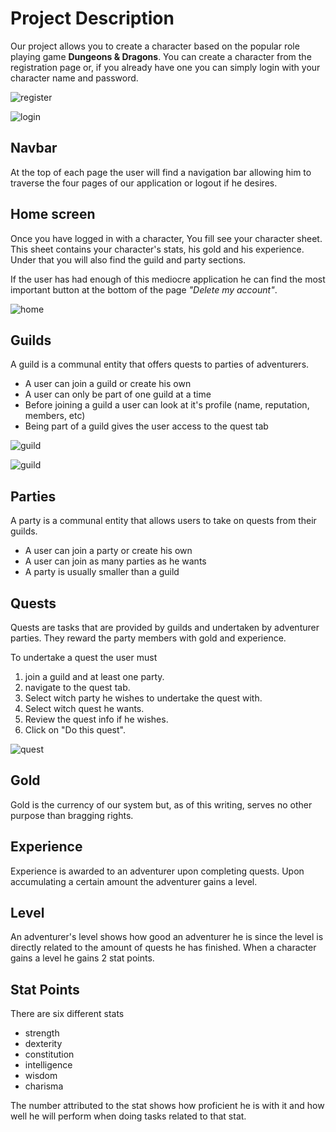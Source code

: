 # Project Description

Our project allows you to create a character based on the popular role playing game **Dungeons & Dragons**.
You can create a character from the registration page or, if you already have one you can simply login with your character name and password.

![register](/pics/register.PNG)

![login](/pics/login.PNG)

## Navbar

At the top of each page the user will find a navigation bar allowing him to traverse the four pages of our application or logout if he desires.

## Home screen

Once you have logged in with a character, You fill see your character sheet.
This sheet contains your character's stats, his gold and his experience.
Under that you will also find the guild and party sections.

If the user has had enough of this mediocre application he can find the most important button at the bottom of the page *\"Delete my account\"*.

![home](/pics/firstHome.PNG)

## Guilds

A guild is a communal entity that offers quests to parties of adventurers.
* A user can join a guild or create his own
* A user can only be part of one guild at a time
* Before joining a guild a user can look at it's profile (name, reputation, members, etc)
* Being part of a guild gives the user access to the quest tab

![guild](/pics/guild.PNG)

![guild](/pics/guildscreen.PNG)

## Parties

A party is a communal entity that allows users to take on quests from their guilds.
* A user can join a party or create his own
* A user can join as many parties as he wants
* A party is usually smaller than a guild

## Quests

Quests are tasks that are provided by guilds and undertaken by adventurer parties.
They reward the party members with gold and experience.

To undertake a quest the user must
1. join a guild and at least one party.
2. navigate to the quest tab.
3. Select witch party he wishes to undertake the quest with.
4. Select witch quest he wants.
5. Review the quest info if he wishes.
6. Click on "Do this quest".

![quest](/pics/quest.PNG)

## Gold

Gold is the currency of our system but, as of this writing, serves no other purpose than bragging rights.

## Experience

Experience is awarded to an adventurer upon completing quests.
Upon accumulating a certain amount the adventurer gains a level.

## Level

An adventurer's level shows how good an adventurer he is since the level is directly related to the amount of quests he has finished. When a character gains a level he gains 2 stat points.

## Stat Points

There are six different stats
* strength
* dexterity
* constitution
* intelligence
* wisdom
* charisma

The number attributed to the stat shows how proficient he is with it and how well he will perform when doing tasks related to that stat.
